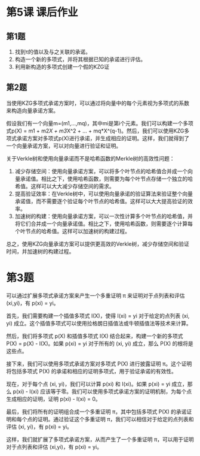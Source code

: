 # 第5课 课后作业

## 第1题 

1. 找到τ的值以及与之关联的承诺。
2. 构造一个新的多项式，并将其根据已知的承诺进行评估。
3. 利用新构造的多项式创建一个假的KZG证

## 第2题


当使用KZG多项式承诺方案时，可以通过将向量中的每个元素视为多项式的系数来构造向量承诺方案。

假设我们有一个向量m=(m1,...,mq)，其中mi是第i个元素。我们可以构建一个多项式p(X) = m1 + m2*X + m3*X^2 + ... + mq*X^(q-1)。然后，我们可以使用KZG多项式承诺方案对多项式p(X)进行承诺，并生成相应的证明。这样，我们就得到了一个向量承诺方案，可以对向量进行验证和证明。

关于Verkle树和使用向量承诺而不是哈希函数的Merkle树的高效性问题：

1. 减少存储空间：使用向量承诺方案，可以将多个叶节点的哈希值合并成一个向量承诺值。相比之下，使用哈希函数，则需要为每个叶节点存储一个独立的哈希值。这样可以大大减少存储空间的需求。
2. 提高验证效率：在Verkle树中，可以使用向量承诺的验证算法来验证整个向量承诺值，而不需要逐个验证每个叶节点的哈希值。这样可以大大提高验证的效率。
3. 加速树的构建：使用向量承诺方案，可以一次性计算多个叶节点的哈希值，并将它们合并成一个向量承诺值。相比之下，使用哈希函数，则需要逐个计算每个叶节点的哈希值。这样可以加速树的构建过程。

总之，使用KZG向量承诺方案可以提供更高效的Verkle树，减少存储空间和验证时间，并加速树的构建过程。


# 第3题

可以通过扩展多项式承诺方案来产生一个多重证明 π 来证明对于点列表和评估 (xi,yi)，有 p(xi) = yi。

首先，我们需要构建一个插值多项式 I(X)，使得 I(xi) = yi 对于给定的点列表 (xi, yi) 成立。这个插值多项式可以使用拉格朗日插值法或牛顿插值法等技术来计算。

然后，我们将多项式 p(X) 和插值多项式 I(X) 结合起来，构建一个新的多项式 P(X) = p(X) - I(X)。如果 p(xi) = yi 对于所有的 (xi, yi) 成立，那么 P(X) 的根将是这些点。

接下来，我们可以使用多项式承诺方案对多项式 P(X) 进行披露证明 π。这个证明将包括多项式 P(X) 的承诺和相应的证明多项式，用于验证承诺的有效性。

现在，对于每个点 (xi, yi)，我们可以计算 p(xi) 和 I(xi)。如果 p(xi) = yi 成立，那么 p(xi) - I(xi) 应该等于零。我们可以使用多项式承诺方案的证明机制，为每个点生成相应的证明，证明 p(xi) - I(xi) = 0。

最后，我们将所有的证明组合成一个多重证明 π，其中包括多项式 P(X) 的承诺证明和每个点的证明。通过验证这个多重证明 π，我们可以相信对于给定的点列表和评估 (xi, yi)，有 p(xi) = yi。

这样，我们就扩展了多项式承诺方案，从而产生了一个多重证明 π，可以用于证明对于点列表和评估 (xi,yi)，有 p(xi) = yi。

